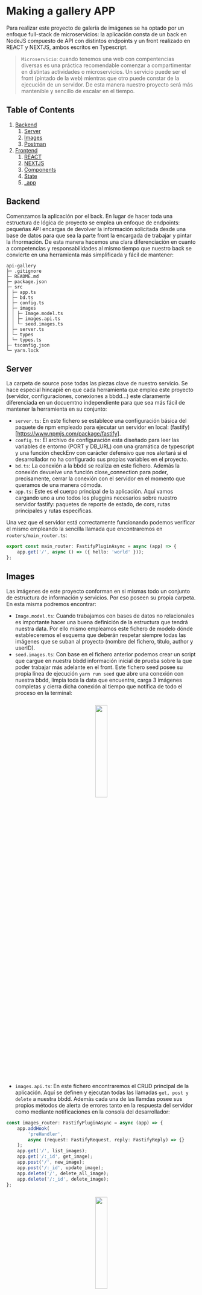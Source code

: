 # Making a gallery APP

Para realizar este proyecto de galería de imágenes se ha optado por un enfoque full-stack de microservicios: la aplicación consta de un back en NodeJS compuesto de API con distintos endpoints y un front realizado en REACT y NEXTJS, ambos escritos en Typescript.

> `Microservicio`: cuando tenemos una web con compentencias diversas es una práctica recomendable comenzar a compartimentar en distintas actividades o microservicios. Un servicio puede ser el front (pintado de la web) mientras que otro puede constar de la ejecución de un servidor. De esta manera nuestro proyecto será más mantenible y sencillo de escalar en el tiempo.

## Table of Contents

1. [Backend](#backend)
   1. [Server](#server)
   1. [Images](#images)
   1. [Postman](#postman)
1. [Frontend](#frontend)
   1. [REACT](#react)
   1. [NEXTJS](#nextjs)
   1. [Components](#components)
   1. [State](#state)
   1. [\_app](#app)

## Backend

Comenzamos la aplicación por el back. En lugar de hacer toda una estructura de lógica de proyecto se emplea un enfoque de endpoints: pequeñas API encargas de devolver la información solicitada desde una base de datos para que sea la parte front la encargada de trabajar y pintar la ifnormación. De esta manera hacemos una clara diferenciación en cuanto a competencias y responsabilidades al mismo tiempo que nuestro back se convierte en una herramienta más simplificada y fácil de mantener:

```
api-gallery
├─ .gitignore
├─ README.md
├─ package.json
├─ src
│ ├─ app.ts
│ ├─ bd.ts
│ ├─ config.ts
│ ├─ images
│ │ ├─ Image.model.ts
│ │ ├─ images.api.ts
│ │ └─ seed.images.ts
│ ├─ server.ts
│ └─ types
│ └─ types.ts
├─ tsconfig.json
└─ yarn.lock
```

## Server

La carpeta de source pose todas las piezas clave de nuestro servicio. Se hace especial hincapié en que cada herramienta que emplea este proyecto (servidor, configuraciones, conexiones a bbdd...) este claramente diferenciada en un docuemtno independiente para que sea más fácil de mantener la herramienta en su conjunto:

- `server.ts`: En este fichero se establece una configuración básica del paquete de npm empleado para ejecutar un servidor en local: (fastify)[https://www.npmjs.com/package/fastify].
- `config.ts`: El archivo de configuración esta diseñado para leer las variables de entorno (PORT y DB_URL) con una gramática de typescript y una función checkEnv con carácter defensivo que nos alertará si el desarrollador no ha configurado sus propias variables en el proyecto.
- `bd.ts`: La conexión a la bbdd se realiza en este fichero. Además la conexión devuelve una función close_connection para poder, precisamente, cerrar la conexión con el servidor en el momento que queramos de una manera cómoda.
- `app.ts`: Este es el cuerpo principal de la aplicación. Aquí vamos cargando uno a uno todos los pluggins necesarios sobre nuestro servidor fastify: paquetes de reporte de estado, de cors, rutas principales y rutas específicas.

Una vez que el servidor está correctamente funcionando podemos verificar el mismo empleando la sencilla llamada que encontraremos en `routers/main_router.ts`:

```ts
export const main_router: FastifyPluginAsync = async (app) => {
	app.get('/', async () => ({ hello: 'world' }));
};
```

## Images

Las imágenes de este proyecto conforman en si mismas todo un conjunto de estructura de información y servicios. Por eso poseen su propia carpeta. En esta misma podremos encontrar:

- `Image.model.ts`: Cuando trabajamos con bases de datos no relacionales es importante hacer una buena definición de la estructura que tendrá nuestra data. Por ello mismo empleamos este fichero de modelo dónde estableceremos el esquema que deberán respetar siempre todas las imágenes que se suban al proyecto (nombre del fichero, título, author y userID).
- `seed.images.ts`: Con base en el fichero anterior podemos crear un script que cargue en nuestra bbdd información inicial de prueba sobre la que poder trabajar más adelante en el front. Este fichero seed posee su propia línea de ejecución `yarn run seed` que abre una conexión con nuestra bbdd, limpia toda la data que encuentre, carga 3 imágenes completas y cierra dicha conexión al tiempo que notifica de todo el proceso en la terminal:

<div align="center" display="flex">
  <img src="../public/yarnrunseed.png" style="margin:2%; width: 25%">
</div>

- `images.api.ts`: En este fichero encontraremos el CRUD principal de la aplicación. Aquí se definen y ejecutan todas las llamadas `get, post y delete` a nuestra bbdd. Además cada una de las llamdas posee sus propios métodos de alerta de errores tanto en la respuesta del servidor como mediante notificaciones en la consola del desarrollador:

```ts
const images_router: FastifyPluginAsync = async (app) => {
	app.addHook(
		'preHandler',
		async (request: FastifyRequest, reply: FastifyReply) => {}
	);
	app.get('/', list_images);
	app.get('/:_id', get_image);
	app.post('/', new_image);
	app.post('/:_id', update_image);
	app.delete('/', delete_all_image);
	app.delete('/:_id', delete_image);
};
```

<div align="center" display="flex">
  <img src="../public/yarnrundev.png" style="margin:2%; width: 25%">
</div>

## Postman

Si nuestro trabajo es correcto, cuando ejecutemos nuestro servidor con `yarn run dev` en el puerto seleccionado tendremos diponibles toda una serie de endpoints que nos responderán con la data almacenada en nuestra bbdd. Una de las maneras más cómodas de comprobar los resultados es mediante el cliente [postman](https://www.postman.com/): aquí podemos almacenar todas las llamdas que queramos, configurarlas, guardarlas en carpeta e incluso definimar `query parameters ` y estructuras de información en el body de nuestras peticiones.

## Frontend

Una vez desarrollado nuestro back podemos centrarnos en un front que consuma, trabaje y pinte la información almacenada en bbdd. Este apartado de proyecto se ha realizado con [REACT](https://es.reactjs.org/) y [NEXTJS](https://nextjs.org/).

## React

`React` es una librería o framework de frontend especializada en el pintado por pantalla mediante componentens. La principal ventaja de React es que genera su propio DOM (o `DOM en la sombra`): si el DOM creaba un árbol DOM global, el Shadow DOM crea dentro del DOM regular un sub-árbol. Dentro del mismo los nodos HTML, el CSS y el JS son independientes, siendo esta su principal ventaja ya que permite la encapsulación de pequeñas partes del documento. Bajo esta premisa cada vez que un componente de react se actualiza autmáticamente se ejecutará una reconciliación del DOM de aquellos elementos modificados: es decir, ya no es necesario recargar el cliente para apreciar los cambios en la aplicación sino que React se encargará por nosotros de actualizar los componentes modificados.

## NextJS

`NextJS` es un bundler que nos permite crear páginas completamente renderizadas desde el servidor para ser consumidas por el cliente. Dicho de otra manera, NEXTJS nos ayudará a crear páginas con un posicionamiento SEO más eficiente y al mismo tiempo nos facilitará un enrutamiento de nuestros proyectos mucho más sencillo mediante la estructura de carpetas.

## Components

Una de las principales ventajas que posee el framework de React es la creación de entidades visuales o `componentes interactivos y reutilizables`. Dichos componentes aunan un lenguaje de marcado de etiquetas y código javascript que les permite actualizar su contenido sin necesidad de refrescar la página desde el cliente. El concepto de reutilizables es si cabe más importante: un mismo componente bien ejecutado podrá ser empleado cuantas veces queramos a lo largo de nuestro proyecto.

Los componentes que encontraremos en este proyecto son un menú, un formulario para añadir imágenes, una lista de imágenes y un componente especial para la carga de la data (ver más adelante).

## State

Otro de los puntos a destacar de los componentes son sus `propiedades`: variables de información que pueden recibir y que emplearán para pintar una información u otra. Estas propiedades pueden generarse desde cualqueir componente y pasar la data a todos sus descendientes respetando siempre el orden jerárquico del DOM. No obstante, una jerarquía de componentes demasiado extensa puede acabar suponiendo un proyecto dificil de mantener en el tiempo. Es por ello por lo que es siempre recomendable acudir al State.

El State o Estado de la aplicación es un componente especial que almacena toda la información útil para los componetes (nombre de usuario, imágenes disponibles, funciones compartidas...) y que está al alcance de todos ellos mediante sus propios hooks.

En lugar de emplear un hook State se ha optado por emplear una librería sintácticamente más sencilla y fácil de trabar: [react-sweet-state](https://atlassian.github.io/react-sweet-state). El estado general de nuestra aplicación se dividirá en un initialState (`images.ts`) y en una serie de acciones que modificarán dicho estado (`image_actions.ts`).

Estas acciones (load_images, add_image, remove y edit) y la data (o lista de imágenes) estarán disponiles a todos los componentes mediante el hook `useImages()`.

## \_app

Como hemos mencionado antes, una de las ventas de NextJS es la generación de enrutamiento dentro de nuestras aplicación mediante su estructura de carpetas. De esta manera, todos los ficheros que se encuentren dentro de la carpeta pages pasarán a ser rutas navegables del proyecto. Es este aspecto, recibe una mención especial el fichero `_app.ts` ya que constituirá una página compartida por todas las demás páginas de nuestro proyecto, lo que nos permitirá tener un state general, un layout y un CSS global:

```tsx
const App = ({ Component, pageProps }) => (
	<>
		<ThemeProvider theme={lightTheme}>
			<GlobalStyles />
			<header>
				<Menu />
			</header>
			<main>
				<LoadData>
					<Component {...pageProps} />
				</LoadData>
			</main>
		</ThemeProvider>
	</>
);
```
